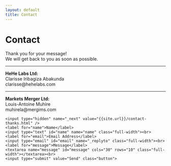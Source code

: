 ```yaml
---
layout: default
title: Contact
---
```


<div id="contact">
  <h1 class="pageTitle">Contact</h1>
  <p class="intro text-center">
    Thank you for your message!<br />
    We will get back to you as soon as possible.
  </p>
  <hr />
  <div class="contactContent">
    <p>
      <strong>HeHe Labs Ltd:</strong><br />
      Clarisse Iribagiza Abakunda<br />
      clarisse@hehelabs.com
      <hr />
      <strong>Markets Merger Ltd:</strong><br />
      Louis-Antoine Muhire<br />
      muhirela@mergims.com
    </p>
  </div>
  <form action="//formspree.io/{{ site.social.email}}" method="POST">
  
    <input type="hidden" name="_next" value="{{site.url}}/contact-thanks.html" />
    <label for="name">Name</label>    
    <input type="text" id="name" name="name" class="full-width"><br>
    <label for="email">Email Address</label>
    <input type="email" id="email" name="_replyto" class="full-width"><br>
    <label for="message">Message</label>
    <textarea name="message" id="message" cols="30" rows="10" class="full-width"></textarea><br>
    <input type="submit" value="Send" class="button">
  </form>
</div>
